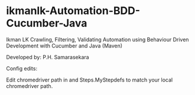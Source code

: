 # ikmanlk-Automation-BDD-Cucumber-Java

Ikman LK Crawling, Filtering, Validating Automation using Behaviour Driven Development with Cucumber and Java (Maven)

Developed by: P.H. Samarasekara

Config edits:

Edit chromedriver path in  and Steps.MyStepdefs to match your local chromedriver path.
